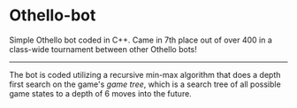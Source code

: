 # Othello-bot
 Simple Othello bot coded in C++. Came in 7th place out of over 400 in a class-wide tournament between other Othello bots!
 
 ---
 
 The bot is coded utilizing a recursive min-max algorithm that does a depth first search on the game's *game tree*, which is a search tree of all possible game states to a depth of 6 moves into the future.
